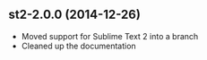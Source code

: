 st2-2.0.0 (2014-12-26)
----------------------

- Moved support for Sublime Text 2 into a branch
- Cleaned up the documentation
